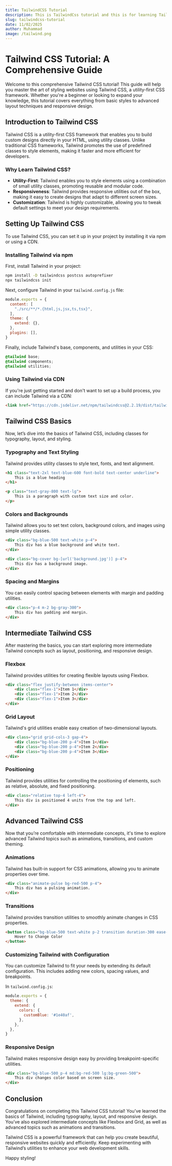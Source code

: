 ```yaml
---
title: TailwindCSS Tutorial
description: This is TailwindCss tutorial and this is for learning Tailwind
slug: tailwindcss-tutorial
date: 11/02/2025
author: Muhammad
image: /tailwind.png
---
```


# Tailwind CSS Tutorial: A Comprehensive Guide

Welcome to this comprehensive Tailwind CSS tutorial! This guide will help you master the art of styling websites using Tailwind CSS, a utility-first CSS framework. Whether you're a beginner or looking to expand your knowledge, this tutorial covers everything from basic styles to advanced layout techniques and responsive design.

## Introduction to Tailwind CSS

Tailwind CSS is a utility-first CSS framework that enables you to build custom designs directly in your HTML, using utility classes. Unlike traditional CSS frameworks, Tailwind promotes the use of predefined classes to style elements, making it faster and more efficient for developers.

### Why Learn Tailwind CSS?

- **Utility-First**: Tailwind enables you to style elements using a combination of small utility classes, promoting reusable and modular code.
- **Responsiveness**: Tailwind provides responsive utilities out of the box, making it easy to create designs that adapt to different screen sizes.
- **Customization**: Tailwind is highly customizable, allowing you to tweak default settings to meet your design requirements.

## Setting Up Tailwind CSS

To use Tailwind CSS, you can set it up in your project by installing it via npm or using a CDN.

### Installing Tailwind via npm

First, install Tailwind in your project:

```bash
npm install -D tailwindcss postcss autoprefixer
npx tailwindcss init
```

Next, configure Tailwind in your `tailwind.config.js` file:

```js
module.exports = {
  content: [
    "./src/**/*.{html,js,jsx,ts,tsx}",
  ],
  theme: {
    extend: {},
  },
  plugins: [],
}
```

Finally, include Tailwind's base, components, and utilities in your CSS:

```css
@tailwind base;
@tailwind components;
@tailwind utilities;
```

### Using Tailwind via CDN

If you're just getting started and don't want to set up a build process, you can include Tailwind via a CDN:

```html
<link href="https://cdn.jsdelivr.net/npm/tailwindcss@2.2.19/dist/tailwind.min.css" rel="stylesheet">
```

## Tailwind CSS Basics

Now, let’s dive into the basics of Tailwind CSS, including classes for typography, layout, and styling.

### Typography and Text Styling

Tailwind provides utility classes to style text, fonts, and text alignment.

```html
<h1 class="text-2xl text-blue-600 font-bold text-center underline">
    This is a blue heading
</h1>

<p class="text-gray-800 text-lg">
    This is a paragraph with custom text size and color.
</p>
```

### Colors and Backgrounds

Tailwind allows you to set text colors, background colors, and images using simple utility classes.

```html
<div class="bg-blue-500 text-white p-4">
    This div has a blue background and white text.
</div>

<div class="bg-cover bg-[url('background.jpg')] p-4">
    This div has a background image.
</div>
```

### Spacing and Margins

You can easily control spacing between elements with margin and padding utilities.

```html
<div class="p-4 m-2 bg-gray-300">
    This div has padding and margin.
</div>
```

## Intermediate Tailwind CSS

After mastering the basics, you can start exploring more intermediate Tailwind concepts such as layout, positioning, and responsive design.

### Flexbox

Tailwind provides utilities for creating flexible layouts using Flexbox.

```html
<div class="flex justify-between items-center">
    <div class="flex-1">Item 1</div>
    <div class="flex-1">Item 2</div>
    <div class="flex-1">Item 3</div>
</div>
```

### Grid Layout

Tailwind's grid utilities enable easy creation of two-dimensional layouts.

```html
<div class="grid grid-cols-3 gap-4">
    <div class="bg-blue-200 p-4">Item 1</div>
    <div class="bg-blue-200 p-4">Item 2</div>
    <div class="bg-blue-200 p-4">Item 3</div>
</div>
```

### Positioning

Tailwind provides utilities for controlling the positioning of elements, such as relative, absolute, and fixed positioning.

```html
<div class="relative top-4 left-4">
    This div is positioned 4 units from the top and left.
</div>
```

## Advanced Tailwind CSS

Now that you’re comfortable with intermediate concepts, it's time to explore advanced Tailwind topics such as animations, transitions, and custom theming.

### Animations

Tailwind has built-in support for CSS animations, allowing you to animate properties over time.

```html
<div class="animate-pulse bg-red-500 p-4">
    This div has a pulsing animation.
</div>
```

### Transitions

Tailwind provides transition utilities to smoothly animate changes in CSS properties.

```html
<button class="bg-blue-500 text-white p-2 transition duration-300 ease-in-out hover:bg-green-500">
    Hover to Change Color
</button>
```

### Customizing Tailwind with Configuration

You can customize Tailwind to fit your needs by extending its default configuration. This includes adding new colors, spacing values, and breakpoints.

In `tailwind.config.js`:

```js
module.exports = {
  theme: {
    extend: {
      colors: {
        customBlue: '#1e40af',
      },
    },
  },
}
```

### Responsive Design

Tailwind makes responsive design easy by providing breakpoint-specific utilities.

```html
<div class="bg-blue-500 p-4 md:bg-red-500 lg:bg-green-500">
    This div changes color based on screen size.
</div>
```

## Conclusion

Congratulations on completing this Tailwind CSS tutorial! You’ve learned the basics of Tailwind, including typography, layout, and responsive design. You’ve also explored intermediate concepts like Flexbox and Grid, as well as advanced topics such as animations and transitions. 

Tailwind CSS is a powerful framework that can help you create beautiful, responsive websites quickly and efficiently. Keep experimenting with Tailwind’s utilities to enhance your web development skills.

Happy styling!